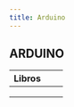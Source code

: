 ```yaml
---
title: Arduino
---
```

## ARDUINO

| Libros        |               |       |
| ------------- |:-------------:| -----:|
|               |               |       |
|               |               |       |
|               |               |       |
